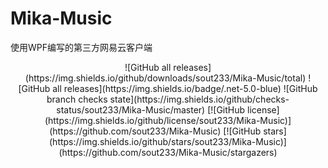 # Mika-Music
使用WPF编写的第三方网易云客户端

<p align="center">
  ![GitHub all releases](https://img.shields.io/github/downloads/sout233/Mika-Music/total)
  ![GitHub all releases](https://img.shields.io/badge/.net-5.0-blue)
  ![GitHub branch checks state](https://img.shields.io/github/checks-status/sout233/Mika-Music/master)
  [![GitHub license](https://img.shields.io/github/license/sout233/Mika-Music)](https://github.com/sout233/Mika-Music)
  [![GitHub stars](https://img.shields.io/github/stars/sout233/Mika-Music)](https://github.com/sout233/Mika-Music/stargazers)
</p>
